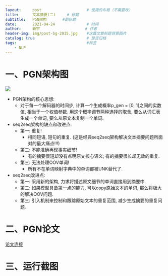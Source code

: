 ```yaml
---
layout:     post                    # 使用的布局（不需要改）
title:      文本摘要(二)		# 标题 		  
subtitle:   PGN架构		#副标题
date:       2021-04-24              # 时间
author:     新宇                    # 作者
header-img: img/post-bg-2015.jpg    #这篇文章标题背景图片
catalog: true                       # 是否归档
tags:                               #标签
    - NLP
---
```

# 一、PGN架构图
![](https://tva1.sinaimg.cn/large/008i3skNly1grgpom1afoj30kn0bz40h.jpg)

- PGN架构的核心思想: 
	- 对于每一个解码器的时间步, 计算一个生成概率p_gen = [0, 1]之间的实数值, 相当于一个权值参数. 用这个概率调节两种选择的取舍, 要么从词汇表生成一个单词, 要么从原文本复制一个单词.
- seq2seq架构的缺点和改进点:
	- 第一: 重复!
		- 相同短语, 短句的重复. (这是经典seq2seq架构解决文本摘要问题所面对的最大痛点!!!)
	- 第二: 不能准确再现事实细节!
		- 有的摘要很短却没有点明原文核心语义; 有的摘要很长却无效的重复.
	- 第三: 无法处理OOV单词!
		- 所有不在单词映射字典中的单词都被UNK替代了.
- seq2seq改进点:
	- 第一: 采用新的架构, 力求将描述原文细节的单词直接用到摘要中.
	- 第二: 如果模型具备第一点的能力, 可以copy原始文本的单词, 那么将极大的解决OOV问题.
	- 第三: 引入机制来控制和跟踪原始文本的重复范围, 减少生成摘要的重复问题.

# 二、PGN论文
[论文连接](https://arxiv.org/pdf/1704.04368.pdf)

# 三、运行截图